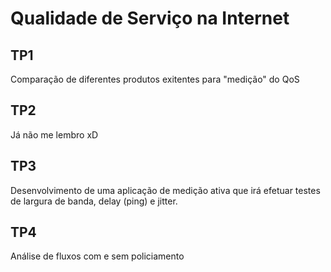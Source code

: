 # Qualidade de Serviço na Internet

## TP1

Comparação de diferentes produtos exitentes para "medição" do QoS

## TP2

Já não me lembro xD

## TP3

Desenvolvimento de uma aplicação de medição ativa que irá efetuar testes de largura de banda, delay (ping) e jitter.

## TP4

Análise de fluxos com e sem policiamento
